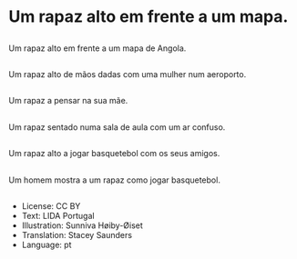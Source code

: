 # Um rapaz alto em frente a um mapa.

##
Um rapaz alto em frente a um mapa de Angola.

##
Um rapaz alto de mãos dadas com uma mulher num aeroporto.

##
Um rapaz a pensar na sua mãe.

##
Um rapaz sentado numa sala de aula com um ar confuso.

##
Um rapaz alto a jogar basquetebol com os seus amigos.

##
Um homem mostra a um rapaz como jogar basquetebol.

##
* License: CC BY
* Text: LIDA Portugal
* Illustration: Sunniva Høiby-Øiset
* Translation: Stacey Saunders
* Language: pt
